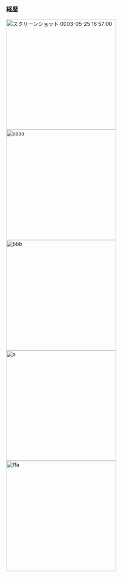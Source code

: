 ### 経歴

<img width="300" alt="スクリーンショット 0003-05-25 16 57 00" src="https://user-images.githubusercontent.com/72402681/119462102-58994980-bd7b-11eb-99ad-b1881750ed3e.png">
<img width="300" alt="aaaa" src="https://user-images.githubusercontent.com/72402681/119369332-027ec480-bcef-11eb-9021-642834b4122d.png">
<img width="300" alt="bbb" src="https://user-images.githubusercontent.com/72402681/119370349-24c51200-bcf0-11eb-8aa2-69f74b68ad6e.jpeg">
<img width="300" alt="a" src="https://user-images.githubusercontent.com/72402681/119370363-27276c00-bcf0-11eb-8972-b56db8b9ea8f.jpeg">
<img width="300" alt="ffa" src="https://user-images.githubusercontent.com/72402681/119370369-28589900-bcf0-11eb-95be-d3d5d1513055.jpeg">

